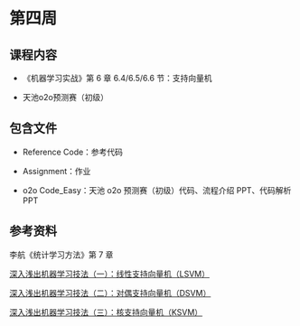 # 第四周

## 课程内容

- 《机器学习实战》第 6 章 6.4/6.5/6.6 节：支持向量机

- 天池o2o预测赛（初级）

## 包含文件

- Reference Code：参考代码

- Assignment：作业

- o2o Code_Easy：天池 o2o 预测赛（初级）代码、流程介绍 PPT、代码解析 PPT

## 参考资料

李航《统计学习方法》第 7 章

[深入浅出机器学习技法（一）：线性支持向量机（LSVM）](https://mp.weixin.qq.com/s/Ahvp0IAdgK9OVHFXigBk_Q)

[深入浅出机器学习技法（二）：对偶支持向量机（DSVM）](https://mp.weixin.qq.com/s/Q5bFR3vDDXPhtzXlVAE3Rg)

[深入浅出机器学习技法（三）：核支持向量机（KSVM）](https://mp.weixin.qq.com/s/cLovkwwgGJRgSSa1XWZ8eg)
